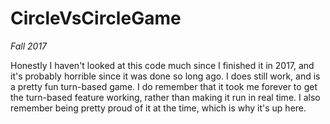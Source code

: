 # CircleVsCircleGame

*Fall 2017*

Honestly I haven't looked at this code much since I finished it in 2017, and it's probably horrible since it was done so long ago. I does still work, and is a pretty fun turn-based game. I do remember that it took me forever to get the turn-based feature working, rather than making it run in real time. I also remember being pretty proud of it at the time, which is why it's up here.
